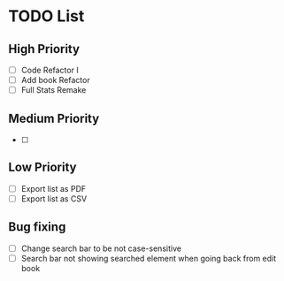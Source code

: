 # TODO List

## High Priority
- [ ] Code Refactor I
- [ ] Add book Refactor 
- [ ] Full Stats Remake

## Medium Priority
- [ ] 

## Low Priority
- [ ] Export list as PDF
- [ ] Export list as CSV

## Bug fixing
- [ ] Change search bar to be not case-sensitive
- [ ] Search bar not showing searched element when going back from edit book
